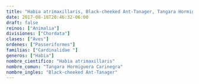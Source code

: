 ```yaml
---
title: "Habia atrimaxillaris, Black-cheeked Ant-Tanager, Tangara Hormiguera Carinegra"
date: 2017-08-18T20:46:32-06:00
draft: false
reinos: ["Animalia"]
divisiones: ["Chordata"]
clases: ["Aves"]
ordenes: ["Passeriformes"]
familias: ["Cardinalidae "]
generos: ["Habia"]
nombre_cientifico: "Habia atrimaxillaris"
nombre_comun: "Tangara Hormiguera Carinegra"
nombre_ingles: "Black-cheeked Ant-Tanager"
---
```

